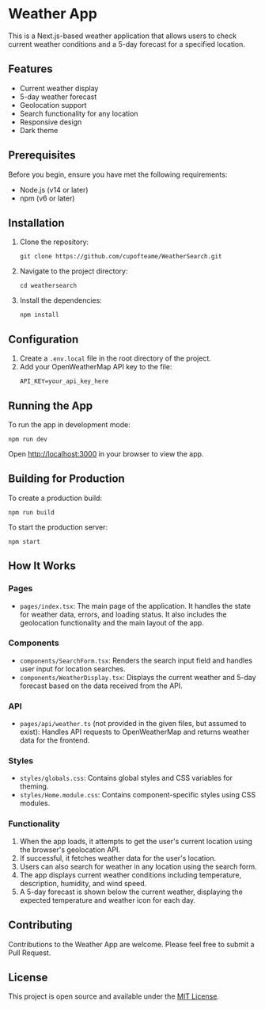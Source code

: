 # Weather App

This is a Next.js-based weather application that allows users to check current weather conditions and a 5-day forecast for a specified location.

## Features

- Current weather display
- 5-day weather forecast
- Geolocation support
- Search functionality for any location
- Responsive design
- Dark theme

## Prerequisites

Before you begin, ensure you have met the following requirements:

- Node.js (v14 or later)
- npm (v6 or later)

## Installation

1. Clone the repository:
   ```
   git clone https://github.com/cupofteame/WeatherSearch.git
   ```

2. Navigate to the project directory:
   ```
   cd weathersearch
   ```

3. Install the dependencies:
   ```
   npm install
   ```

## Configuration

1. Create a `.env.local` file in the root directory of the project.
2. Add your OpenWeatherMap API key to the file:
   ```
   API_KEY=your_api_key_here
   ```

## Running the App

To run the app in development mode:

```
npm run dev
```

Open [http://localhost:3000](http://localhost:3000) in your browser to view the app.

## Building for Production

To create a production build:

```
npm run build
```

To start the production server:

```
npm start
```

## How It Works

### Pages

- `pages/index.tsx`: The main page of the application. It handles the state for weather data, errors, and loading status. It also includes the geolocation functionality and the main layout of the app.

### Components

- `components/SearchForm.tsx`: Renders the search input field and handles user input for location searches.
- `components/WeatherDisplay.tsx`: Displays the current weather and 5-day forecast based on the data received from the API.

### API

- `pages/api/weather.ts` (not provided in the given files, but assumed to exist): Handles API requests to OpenWeatherMap and returns weather data for the frontend.

### Styles

- `styles/globals.css`: Contains global styles and CSS variables for theming.
- `styles/Home.module.css`: Contains component-specific styles using CSS modules.

### Functionality

1. When the app loads, it attempts to get the user's current location using the browser's geolocation API.
2. If successful, it fetches weather data for the user's location.
3. Users can also search for weather in any location using the search form.
4. The app displays current weather conditions including temperature, description, humidity, and wind speed.
5. A 5-day forecast is shown below the current weather, displaying the expected temperature and weather icon for each day.

## Contributing

Contributions to the Weather App are welcome. Please feel free to submit a Pull Request.

## License

This project is open source and available under the [MIT License](LICENSE).